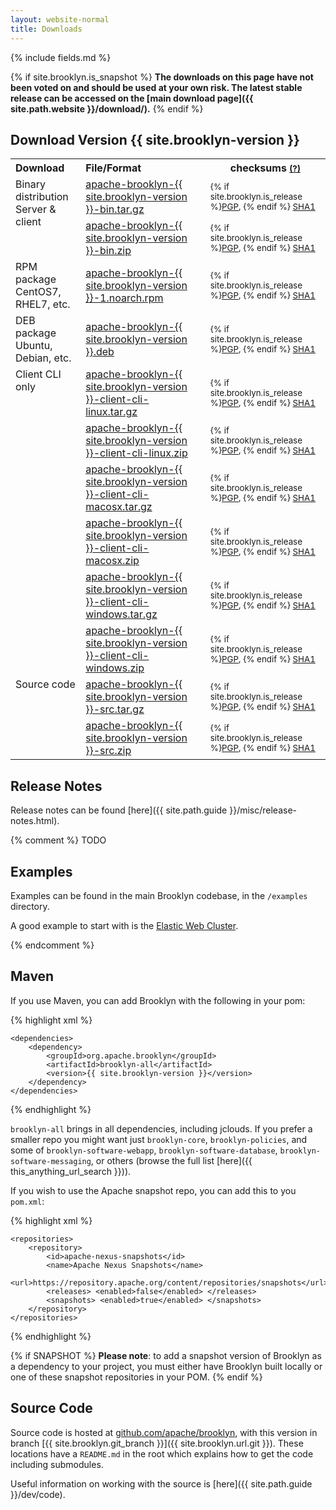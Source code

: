 ```yaml
---
layout: website-normal
title: Downloads
---
```

{% include fields.md %}

{% if site.brooklyn.is_snapshot %}
**The downloads on this page have not been voted on and should be used at your own risk.
The latest stable release can be accessed on the [main download page]({{ site.path.website }}/download/).**
{% endif %}


## Download Version {{ site.brooklyn-version }}

<table class="table">
  <tr>
	<th style='text-align:left'>Download</th>
	<th style='text-align:left'>File/Format</th>
	<th>checksums <small><a href="{{ site.path.website }}/download/verify.html" title='Instructions on verifying the integrity of your downloads.{% if site.brooklyn.is_snapshot %} May not be available for SNAPSHOT artifacts.{% endif %}'>(?)</a></small></th>
  </tr>
  <tr>
	<td style='text-align:left;vertical-align:top' rowspan='2'>Binary distribution<br />Server &amp; client</td>
	<td style='text-align:left'><a href='{{ site.brooklyn.download_prefix }}-bin.tar.gz' title='Download TGZ archive'>apache-brooklyn-{{ site.brooklyn-version }}-bin.tar.gz</a></td>
	<td ><small>
	  {% if site.brooklyn.is_release %}<a href='{{ site.brooklyn.hash_download_prefix }}-bin.tar.gz.asc'>PGP</a>, {% endif %}
	  <a href='{{ site.hash_brooklyn.download_prefix }}-bin.tar.gz.sha1'>SHA1</a></small></td>
  </tr>
  <tr>
	<td style='text-align:left'><a href='{{ site.brooklyn.download_prefix }}-bin.zip' title='Download ZIP archive'>apache-brooklyn-{{ site.brooklyn-version }}-bin.zip</a></td>
	<td><small>
	  {% if site.brooklyn.is_release %}<a href='{{ site.brooklyn.hash_download_prefix }}-bin.zip.asc'>PGP</a>, {% endif %}
	  <a href='{{ site.brooklyn.hash_download_prefix }}-bin.zip.sha1'>SHA1</a></small></td>
  </tr>
  <tr>
	<td style='text-align:left;vertical-align:top'>RPM package<br />CentOS7, RHEL7, etc.</td>
	<td style='text-align:left'><a href='{{ site.brooklyn.download_prefix }}-1.noarch.rpm' title='Download RPM package'>apache-brooklyn-{{ site.brooklyn-version }}-1.noarch.rpm</a></td>
	<td><small>
	  {% if site.brooklyn.is_release %}<a href='{{ site.brooklyn.hash_download_prefix }}-1.noarch.rpm.asc'>PGP</a>, {% endif %}
	  <a href='{{ site.brooklyn.hash_download_prefix }}-1.noarch.rpm.sha1'>SHA1</a></small></td>
  </tr>
  <tr>
	<td style='text-align:left;vertical-align:top'>DEB package<br />Ubuntu, Debian, etc.</td>
	<td style='text-align:left'><a href='{{ site.brooklyn.download_prefix }}.deb' title='Download DEB package'>apache-brooklyn-{{ site.brooklyn-version }}.deb</a></td>
	<td><small>
	  {% if site.brooklyn.is_release %}<a href='{{ site.brooklyn.hash_download_prefix }}.deb.asc'>PGP</a>, {% endif %}
	  <a href='{{ site.brooklyn.hash_download_prefix }}.deb.sha1'>SHA1</a></small></td>
  </tr>
  <tr>
	<td style='text-align:left;vertical-align:top' rowspan='6'>Client CLI only</td>
	<td style='text-align:left'><a href='{{ site.brooklyn.download_prefix }}-client-cli-linux.tar.gz' title='Download client CLI linux TGZ archive'>apache-brooklyn-{{ site.brooklyn-version }}-client-cli-linux.tar.gz</a></td>
	<td ><small>
	  {% if site.brooklyn.is_release %}<a href='{{ site.brooklyn.hash_download_prefix }}-client-cli-linux.tar.gz.asc'>PGP</a>, {% endif %}
	  <a href='{{ site.hash_brooklyn.download_prefix }}-client-cli-linux.tar.gz.sha1'>SHA1</a></small></td>
  </tr>
  <tr>
	<td style='text-align:left'><a href='{{ site.brooklyn.download_prefix }}-client-cli-linux.zip' title='Download client CLI linux ZIP archive'>apache-brooklyn-{{ site.brooklyn-version }}-client-cli-linux.zip</a></td>
	<td><small>
	  {% if site.brooklyn.is_release %}<a href='{{ site.brooklyn.hash_download_prefix }}-client-cli-linux.zip.asc'>PGP</a>, {% endif %}
	  <a href='{{ site.brooklyn.hash_download_prefix }}-client-cli-linux.zip.sha1'>SHA1</a></small></td>
  </tr>
  <tr>
	<td style='text-align:left'><a href='{{ site.brooklyn.download_prefix }}-client-cli-macosx.tar.gz' title='Download client CLI macosx TGZ archive'>apache-brooklyn-{{ site.brooklyn-version }}-client-cli-macosx.tar.gz</a></td>
	<td ><small>
	  {% if site.brooklyn.is_release %}<a href='{{ site.brooklyn.hash_download_prefix }}-client-cli-macosx.tar.gz.asc'>PGP</a>, {% endif %}
	  <a href='{{ site.hash_brooklyn.download_prefix }}-client-cli-macosx.tar.gz.sha1'>SHA1</a></small></td>
  </tr>
  <tr>
	<td style='text-align:left'><a href='{{ site.brooklyn.download_prefix }}-client-cli-macosx.zip' title='Download client CLI macosx ZIP archive'>apache-brooklyn-{{ site.brooklyn-version }}-client-cli-macosx.zip</a></td>
	<td><small>
	  {% if site.brooklyn.is_release %}<a href='{{ site.brooklyn.hash_download_prefix }}-client-cli-macosx.zip.asc'>PGP</a>, {% endif %}
	  <a href='{{ site.brooklyn.hash_download_prefix }}-client-cli-macosx.zip.sha1'>SHA1</a></small></td>
  </tr>
  <tr>
	<td style='text-align:left'><a href='{{ site.brooklyn.download_prefix }}-client-cli-windows.tar.gz' title='Download client CLI windows TGZ archive'>apache-brooklyn-{{ site.brooklyn-version }}-client-cli-windows.tar.gz</a></td>
	<td ><small>
	  {% if site.brooklyn.is_release %}<a href='{{ site.brooklyn.hash_download_prefix }}-client-cli-windows.tar.gz.asc'>PGP</a>, {% endif %}
	  <a href='{{ site.hash_brooklyn.download_prefix }}-client-cli-windows.tar.gz.sha1'>SHA1</a></small></td>
  </tr>
  <tr>
	<td style='text-align:left'><a href='{{ site.brooklyn.download_prefix }}-client-cli-windows.zip' title='Download client CLI windows ZIP archive'>apache-brooklyn-{{ site.brooklyn-version }}-client-cli-windows.zip</a></td>
	<td><small>
	  {% if site.brooklyn.is_release %}<a href='{{ site.brooklyn.hash_download_prefix }}-client-cli-windows.zip.asc'>PGP</a>, {% endif %}
	  <a href='{{ site.brooklyn.hash_download_prefix }}-client-cli-windows.zip.sha1'>SHA1</a></small></td>
  </tr>
  <tr>
	<td style='text-align:left;vertical-align:top' rowspan='2'>Source code</td>
	<td style='text-align:left'><a href='{{ site.brooklyn.download_prefix }}-src.tar.gz' title='Download source TGZ archive'>apache-brooklyn-{{ site.brooklyn-version }}-src.tar.gz</a></td>
	<td ><small>
	  {% if site.brooklyn.is_release %}<a href='{{ site.brooklyn.hash_download_prefix }}-src.tar.gz.asc'>PGP</a>, {% endif %}
	  <a href='{{ site.hash_brooklyn.download_prefix }}-src.tar.gz.sha1'>SHA1</a></small></td>
  </tr>
  <tr>
	<td style='text-align:left'><a href='{{ site.brooklyn.download_prefix }}-src.zip' title='Download source ZIP archive'>apache-brooklyn-{{ site.brooklyn-version }}-src.zip</a></td>
	<td><small>
	  {% if site.brooklyn.is_release %}<a href='{{ site.brooklyn.hash_download_prefix }}-src.zip.asc'>PGP</a>, {% endif %}
	  <a href='{{ site.brooklyn.hash_download_prefix }}-src.zip.sha1'>SHA1</a></small></td>
  </tr>
</table>


## Release Notes

Release notes can be found [here]({{ site.path.guide }}/misc/release-notes.html).

{% comment %}
TODO
<a name="examples"></a>

## Examples

Examples can be found in the main Brooklyn codebase, in the `/examples` directory.

A good example to start with is the [Elastic Web Cluster]({{site.path.guide}}/use/examples/webcluster.html).

{% endcomment %}

<a name="maven"></a>

## Maven

If you use Maven, you can add Brooklyn with the following in your pom:

<!-- the comment is included due to a jekyll/highlight bug which
     removes indentation on the first line in a highlight block;
     we want the actual XML indented so you can cut and paste into a pom.xml sensibly -->  
{% highlight xml %}
<!-- include all Brooklyn items in our project -->
    <dependencies>
        <dependency>
            <groupId>org.apache.brooklyn</groupId>
            <artifactId>brooklyn-all</artifactId>
            <version>{{ site.brooklyn-version }}</version>
        </dependency>
    </dependencies>
{% endhighlight %}

`brooklyn-all` brings in all dependencies, including jclouds.
If you prefer a smaller repo you might want just ``brooklyn-core``,  ``brooklyn-policies``, 
and some of ``brooklyn-software-webapp``,  ``brooklyn-software-database``, ``brooklyn-software-messaging``, or others
(browse the full list [here]({{ this_anything_url_search }})).

If you wish to use the Apache snapshot repo, you can add this to you `pom.xml`:

{% highlight xml %}
<!-- include repos for snapshot items and other dependencies -->
    <repositories>
        <repository>
            <id>apache-nexus-snapshots</id>
            <name>Apache Nexus Snapshots</name>
            <url>https://repository.apache.org/content/repositories/snapshots</url>
            <releases> <enabled>false</enabled> </releases>
            <snapshots> <enabled>true</enabled> </snapshots>
        </repository>
    </repositories>
{% endhighlight %}

{% if SNAPSHOT %}
**Please note**: to add a snapshot version of Brooklyn as a dependency to your project, 
you must either have Brooklyn built locally or one of these snapshot repositories in your POM.
{% endif %}


<a name="source"></a>

## Source Code

Source code is hosted at [github.com/apache/brooklyn](http://github.com/apache/brooklyn),
with this version in branch [{{ site.brooklyn.git_branch }}]({{ site.brooklyn.url.git }}).
These locations have a `README.md` in the root which explains how to get the code including
submodules.

Useful information on working with the source is [here]({{ site.path.guide }}/dev/code).
